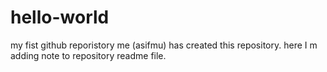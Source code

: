 hello-world
===========

my fist github reporistory
me (asifmu) has created this repository.
here I m adding note to repository readme file.
